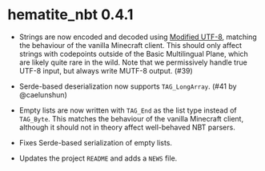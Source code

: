 # hematite_nbt 0.4.1

* Strings are now encoded and decoded using [Modified UTF-8](https://en.wikipedia.org/wiki/UTF-8#Modified_UTF-8),
  matching the behaviour of the vanilla Minecraft client. This should only
  affect strings with codepoints outside of the Basic Multilingual Plane, which
  are likely quite rare in the wild. Note that we permissively handle true UTF-8
  input, but always write MUTF-8 output. (#39)

* Serde-based deserialization now supports `TAG_LongArray`. (#41 by @caelunshun)

* Empty lists are now written with `TAG_End` as the list type instead of
  `TAG_Byte`. This matches the behaviour of the vanilla Minecraft client,
  although it should not in theory affect well-behaved NBT parsers.

* Fixes Serde-based serialization of empty lists.

* Updates the project `README` and adds a `NEWS` file.
